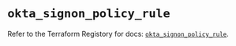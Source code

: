# `okta_signon_policy_rule`

Refer to the Terraform Registory for docs: [`okta_signon_policy_rule`](https://www.terraform.io/docs/providers/okta/r/signon_policy_rule).
